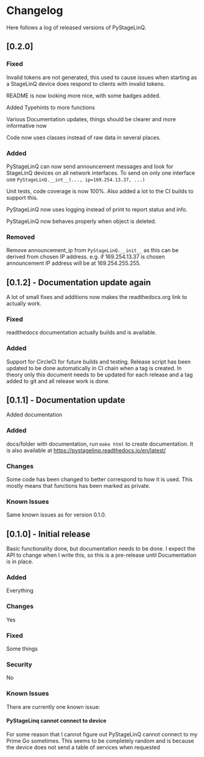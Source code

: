 # Changelog
Here follows a log of released versions of PyStageLinQ.

## [0.2.0] 
### Fixed
Invalid tokens are not generated, this used to cause issues when starting as a StageLinQ device does respond to clients
with invalid tokens.

README is now looking more nice, with some badges added.

Added Typehints to more functions

Various Documentation updates, things should be clearer and more informative now

Code now uses classes instead of raw data in several places.

### Added
PyStageLinQ can now send announcement messages and look for StageLinQ devices on all network interfaces.
To send on only one interface use `PyStageLinQ.__int__(..., ip=169.254.13.37, ...)`

Unit tests, code coverage is now 100%. Also added a lot to the CI builds to support this.

PyStageLinQ now uses logging instead of print to report status and info.

PyStageLinQ now behaves properly when object is deleted.
### Removed
Remove announcement_ip from `PyStageLinQ.__init__` as this can be derived from chosen IP address. e.g. if 169.254.13.37 is chosen
announcement IP address will be at 169.254.255.255.

## [0.1.2] - Documentation update again
A lot of small fixes and additions now makes the readthedocs.org link to actually work.
### Fixed
readthedocs documentation actually builds and is available.
### Added
Support for CircleCI for future builds and testing. Release script has been updated to be done automatically
in CI chain when a tag is created. In theory only this document needs to be updated for each release and a
tag added to git and all release work is done.

## [0.1.1] - Documentation update
Added documentation
### Added
docs/folder with documentation, run `make html` to create documentation. It is also available at
https://pystagelinq.readthedocs.io/en/latest/

### Changes
Some code has been changed to better correspond to how it is used. This mostly means that functions has been marked
as private.

### Known Issues
Same known issues as for version 0.1.0.

## [0.1.0] - Initial release
Basic functionality done, but documentation needs to be done. I expect the API to change when I write this, so this is
a pre-release until Documentation is in place.
### Added
Everything
### Changes
Yes
### Fixed
Some things
### Security
No
### Known Issues
There are currently one known issue:
#### PyStageLinq cannot connect to device
For some reason that I cannot figure out PyStageLinQ cannot connect to my Prime Go sometimes. This seems to be
completely random and is because the device does not send a table of services when requested
